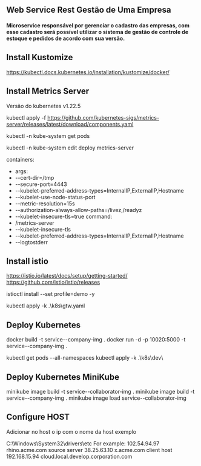 ## Web Service Rest Gestão de Uma Empresa
#### Microservice responsável por gerenciar o cadastro das empresas, com esse cadastro será possível utilizar o sistema de gestão de controle de estoque e pedidos de acordo com sua versão.

## Install Kustomize
https://kubectl.docs.kubernetes.io/installation/kustomize/docker/

## Install Metrics Server
Versão do kubernetes v1.22.5

kubectl apply -f https://github.com/kubernetes-sigs/metrics-server/releases/latest/download/components.yaml

kubectl -n kube-system get pods

kubectl -n kube-system edit deploy metrics-server

containers:
- args:
- --cert-dir=/tmp
- --secure-port=4443
- --kubelet-preferred-address-types=InternalIP,ExternalIP,Hostname
- --kubelet-use-node-status-port
- --metric-resolution=15s
- --authorization-always-allow-paths=/livez,/readyz
- --kubelet-insecure-tls=true
command:
- /metrics-server
- --kubelet-insecure-tls
- --kubelet-preferred-address-types=InternalIP,ExternalIP,Hostname
- --logtostderr

## Install istio

https://istio.io/latest/docs/setup/getting-started/
https://github.com/istio/istio/releases

istioctl install --set profile=demo -y

kubectl apply -k .\k8s\gtw.yaml

## Deploy Kubernetes

docker build -t service--company-img .
docker run -d -p 10020:5000 -t service--company-img .

kubectl get pods --all-namespaces
kubectl apply -k .\k8s\dev\

## Deploy Kubernetes MiniKube
minikube image build -t service--collaborator-img .
minikube image build -t service--company-img .
minikube image load service--collaborator-img

## Configure HOST
Adicionar no host o ip com o nome da host exemplo

C:\Windows\System32\drivers\etc
For example:
102.54.94.97     rhino.acme.com          source server 
38.25.63.10     x.acme.com               client host
192.168.15.94    cloud.local.develop.corporation.com


